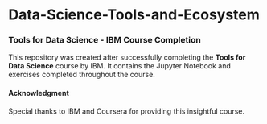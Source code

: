 # Data-Science-Tools-and-Ecosystem
### Tools for Data Science - IBM Course Completion  

This repository was created after successfully completing the **Tools for Data Science** course by IBM. It contains the Jupyter Notebook and exercises completed throughout the course.  

#### Acknowledgment  
Special thanks to IBM and Coursera for providing this insightful course.  

